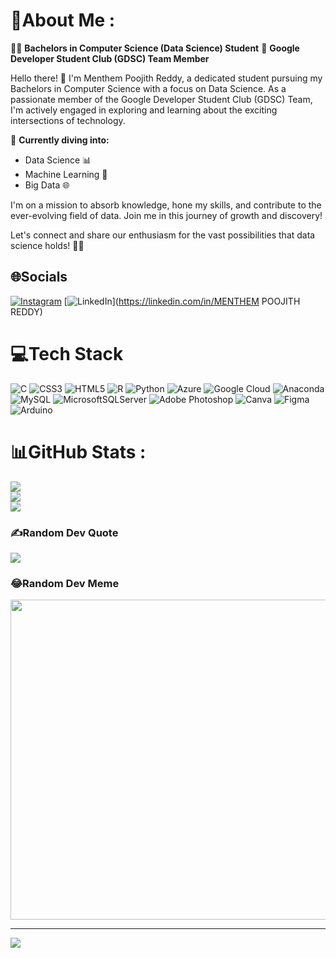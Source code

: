 # 💫About Me :
👨‍🎓 **Bachelors in Computer Science (Data Science) Student** 
🌟 **Google Developer Student Club (GDSC) Team Member**

Hello there! 👋 I'm Menthem Poojith Reddy, a dedicated student pursuing my Bachelors in Computer Science with a focus on Data Science. As a passionate member of the Google Developer Student Club (GDSC) Team, I'm actively engaged in exploring and learning about the exciting intersections of technology.

🚀 **Currently diving into:**
- Data Science 📊
- Machine Learning 🤖
- Big Data 🌐

I'm on a mission to absorb knowledge, hone my skills, and contribute to the ever-evolving field of data. Join me in this journey of growth and discovery!

Let's connect and share our enthusiasm for the vast possibilities that data science holds! 🚀✨


## 🌐Socials
[![Instagram](https://img.shields.io/badge/Instagram-%23E4405F.svg?logo=Instagram&logoColor=white)](https://instagram.com/poojith._.reddy) [![LinkedIn](https://img.shields.io/badge/LinkedIn-%230077B5.svg?logo=linkedin&logoColor=white)](https://linkedin.com/in/MENTHEM POOJITH REDDY) 

# 💻Tech Stack
![C](https://img.shields.io/badge/c-%2300599C.svg?style=for-the-badge&logo=c&logoColor=white) ![CSS3](https://img.shields.io/badge/css3-%231572B6.svg?style=for-the-badge&logo=css3&logoColor=white) ![HTML5](https://img.shields.io/badge/html5-%23E34F26.svg?style=for-the-badge&logo=html5&logoColor=white) ![R](https://img.shields.io/badge/r-%23276DC3.svg?style=for-the-badge&logo=r&logoColor=white) ![Python](https://img.shields.io/badge/python-3670A0?style=for-the-badge&logo=python&logoColor=ffdd54) ![Azure](https://img.shields.io/badge/azure-%230072C6.svg?style=for-the-badge&logo=azure-devops&logoColor=white) ![Google Cloud](https://img.shields.io/badge/Google%20Cloud-%234285F4.svg?style=for-the-badge&logo=google-cloud&logoColor=white) ![Anaconda](https://img.shields.io/badge/Anaconda-%2344A833.svg?style=for-the-badge&logo=anaconda&logoColor=white) ![MySQL](https://img.shields.io/badge/mysql-%2300f.svg?style=for-the-badge&logo=mysql&logoColor=white) ![MicrosoftSQLServer](https://img.shields.io/badge/Microsoft%20SQL%20Sever-CC2927?style=for-the-badge&logo=microsoft%20sql%20server&logoColor=white) ![Adobe Photoshop](https://img.shields.io/badge/adobephotoshop-%2331A8FF.svg?style=for-the-badge&logo=adobephotoshop&logoColor=white) ![Canva](https://img.shields.io/badge/Canva-%2300C4CC.svg?style=for-the-badge&logo=Canva&logoColor=white) 	![Figma](https://img.shields.io/badge/figma-%23F24E1E.svg?style=for-the-badge&logo=figma&logoColor=white) ![Arduino](https://img.shields.io/badge/-Arduino-00979D?style=for-the-badge&logo=Arduino&logoColor=white)
# 📊GitHub Stats :
![](https://github-readme-stats.vercel.app/api?username=poojith-reddy&theme=radical&hide_border=true&include_all_commits=true&count_private=false)<br/>
![](https://github-readme-streak-stats.herokuapp.com/?user=poojith-reddy&theme=radical&hide_border=true)<br/>
![](https://github-readme-stats.vercel.app/api/top-langs/?username=poojith-reddy&theme=radical&hide_border=true&include_all_commits=true&count_private=false&layout=compact)

### ✍️Random Dev Quote
![](https://quotes-github-readme.vercel.app/api?type=horizontal&theme=radical)

### 😂Random Dev Meme
<img src="https://random-memer.herokuapp.com/" width="512px"/>

---
[![](https://visitcount.itsvg.in/api?id=poojith-reddy&icon=0&color=0)](https://visitcount.itsvg.in)
